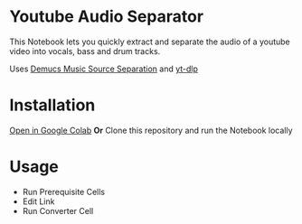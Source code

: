# Youtube Audio Separator
This Notebook lets you quickly extract and separate the audio of a youtube video into vocals, bass and drum tracks.

Uses [Demucs Music Source Separation](https://github.com/facebookresearch/demucs/) and [yt-dlp](https://github.com/yt-dlp/yt-dlp)

# Installation
[Open in Google Colab](https://colab.research.google.com/drive/1yfbz0qaq4Iq--wOJSmunyiCcNM-Yd-ao#scrollTo=CjnUeFMUwwRj) **Or** Clone this repository and run the Notebook locally

# Usage
- Run Prerequisite Cells
- Edit Link
- Run Converter Cell


